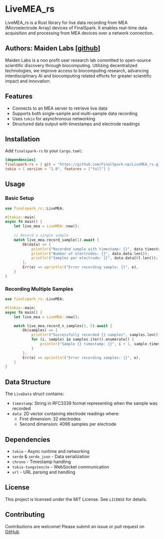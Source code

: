 # LiveMEA_rs

LiveMEA_rs is a Rust library for live data recording from MEA (Microelectrode Array) devices of FinalSpark. It enables real-time data acquisition and processing from MEA devices over a network connection.

## Authors: Maiden Labs [[github](https://github.com/maidenlabs)]

Maiden Labs is a non profit user research lab committed to open-source scientific discovery through biocomputing. Utilizing decentralized technologies, we improve access to biocomputing research, advancing interdisciplinary AI and biocomputing related efforts for greater scientific impact and innovation.

## Features
- Connects to an MEA server to retrieve live data
- Supports both single-sample and multi-sample data recording
- Uses `tokio` for asynchronous networking
- Structured data output with timestamps and electrode readings

## Installation

Add `finalspark-rs` to your `Cargo.toml`:

```toml
[dependencies]
finalspark-rs = { git = "https://github.com/FinalSpark-np/LiveMEA_rs.git" }
tokio = { version = "1.0", features = ["full"] }
```

## Usage

### Basic Setup

```rust
use finalspark_rs::LiveMEA;

#[tokio::main]
async fn main() {
    let live_mea = LiveMEA::new();
    
    // Record a single sample
    match live_mea.record_sample(1).await {
        Ok(data) => {
            println!("Recorded sample with timestamp: {}", data.timestamp);
            println!("Number of electrodes: {}", data.data.len());
            println!("Samples per electrode: {}", data.data[0].len());
        },
        Err(e) => eprintln!("Error recording sample: {}", e),
    }
}
```

### Recording Multiple Samples

```rust
use finalspark_rs::LiveMEA;

#[tokio::main]
async fn main() {
    let live_mea = LiveMEA::new();

    match live_mea.record_n_samples(1, 5).await {
        Ok(samples) => {
            println!("Successfully recorded {} samples", samples.len());
            for (i, sample) in samples.iter().enumerate() {
                println!("Sample {} timestamp: {}", i + 1, sample.timestamp);
            }
        },
        Err(e) => eprintln!("Error recording samples: {}", e),
    }
}
```

## Data Structure

The `LiveData` struct contains:
- `timestamp`: String in RFC3339 format representing when the sample was recorded
- `data`: 2D vector containing electrode readings where:
  - First dimension: 32 electrodes
  - Second dimension: 4096 samples per electrode

## Dependencies
- `tokio` - Async runtime and networking
- `serde` & `serde_json` - Data serialization
- `chrono` - Timestamp handling
- `tokio-tungstenite` - WebSocket communication
- `url` - URL parsing and handling

## License
This project is licensed under the MIT License. See `LICENSE` for details.

## Contributing
Contributions are welcome! Please submit an issue or pull request on [GitHub](https://github.com/maidenlabs/finalspark-rs).
